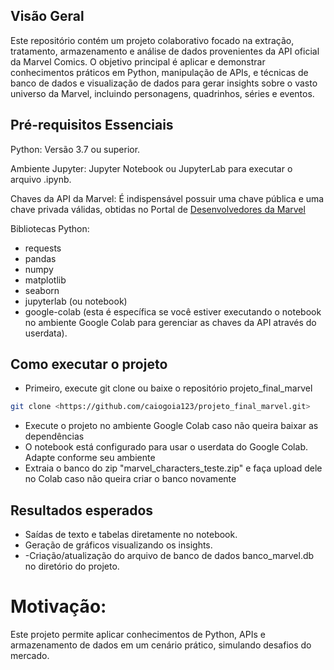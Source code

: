 ## Visão Geral
Este repositório contém um projeto colaborativo focado na extração, tratamento, armazenamento e análise de dados provenientes da API oficial da Marvel Comics. O objetivo principal é aplicar e demonstrar conhecimentos práticos em Python, manipulação de APIs, e técnicas de banco de dados e visualização de dados para gerar insights sobre o vasto universo da Marvel, incluindo personagens, quadrinhos, séries e eventos.

## Pré-requisitos Essenciais
Python: Versão 3.7 ou superior.

Ambiente Jupyter: Jupyter Notebook ou JupyterLab para executar o arquivo .ipynb.

Chaves da API da Marvel: É indispensável possuir uma chave pública e uma chave privada válidas, obtidas no Portal de  [Desenvolvedores da Marvel](https://developer.marvel.com/account)

Bibliotecas Python:

- requests
- pandas
- numpy
- matplotlib
- seaborn
- jupyterlab (ou notebook)
- google-colab (esta é específica se você estiver executando o notebook no ambiente Google Colab para gerenciar as chaves da API através do userdata).

## Como executar o projeto

- Primeiro, execute git clone ou baixe o repositório projeto_final_marvel

```sh
git clone <https://github.com/caiogoia123/projeto_final_marvel.git>
```

- Execute o projeto no ambiente Google Colab caso não queira baixar as dependências
- O notebook está configurado para usar o userdata do Google Colab. Adapte conforme seu ambiente
- Extraia o banco do zip "marvel_characters_teste.zip" e faça upload dele no Colab caso não queira criar o banco novamente

## Resultados esperados

- Saídas de texto e tabelas diretamente no notebook.
- Geração de gráficos visualizando os insights.
- -Criação/atualização do arquivo de banco de dados banco_marvel.db no diretório do projeto.

# Motivação:
Este projeto permite aplicar conhecimentos de Python, APIs e armazenamento de 
dados em um cenário prático, simulando desafios do mercado.
